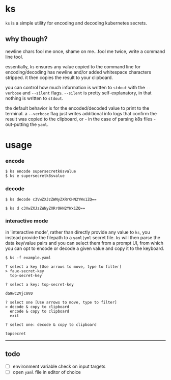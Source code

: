 # ks

`ks` is a simple utility for encoding and decoding kubernetes secrets.

## why though?

newline chars fool me once, shame on me...fool me twice, write a command line tool.

essentially, `ks` ensures any value copied to the command line for encoding/decoding has newline and/or added whitespace characters stripped. it then copies the result to your clipboard.

you can control how much information is written to `stdout` with the `--verbose` and `--silent` flags. `--silent` is pretty self-explanatory, in that nothing is written to `stdout`. 

the default behavior is for the encoded/decoded value to print to the terminal. a `--verbose` flag just writes additional info logs that confirm the result was copied to the clipboard, or - in the case of parsing k8s files - out-putting the `yaml`.

# usage

### encode

```
$ ks encode supersecretk8svalue
$ ks e supersecretk8svalue
``` 

### decode

```
$ ks decode c3VwZXJzZWNyZXRrOHN2YWx1ZQ==

$ ks d c3VwZXJzZWNyZXRrOHN2YWx1ZQ==
```

### interactive mode

in 'interactive mode', rather than directly provide any value to `ks`, you instead provide the filepath to a `yaml|yml` secret file. `ks` will then parse the data key/value pairs and you can select them from a prompt UI, from which you can opt to encode or decode a given value and copy it to the keyboard.

```
$ ks -f example.yaml

? select a key [Use arrows to move, type to filter]
> faux-secret-key
  top-secret-key

? select a key: top-secret-key

dG9wc2VjcmV0

? select one [Use arrows to move, type to filter]
> decode & copy to clipboard
  encode & copy to clipboard
  exit

? select one: decode & copy to clipboard

topsecret

```

---

## todo
- [ ] environment variable check on input targets
- [ ] open `yaml` file in editor of choice
